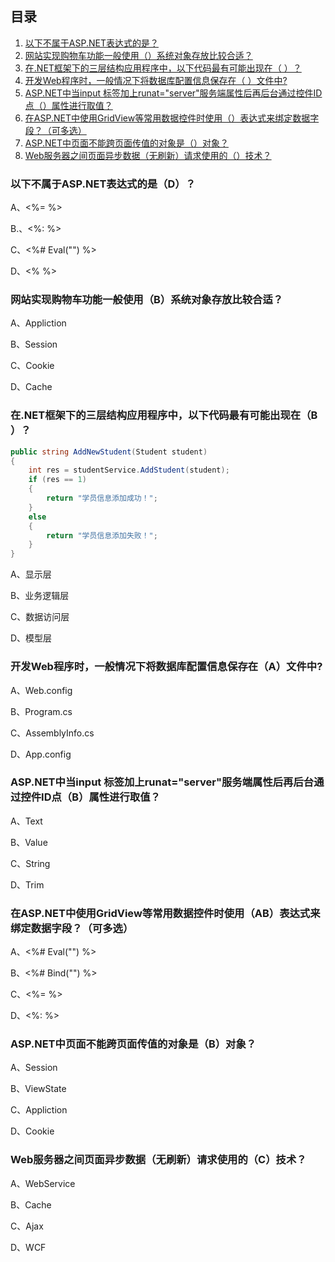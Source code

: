 ## 目录

1. [以下不属于ASP.NET表达式的是？](#以下不属于aspnet表达式的是d)
2. [网站实现购物车功能一般使用（）系统对象存放比较合适？](#网站实现购物车功能一般使用b系统对象存放比较合适)
3. [在.NET框架下的三层结构应用程序中，以下代码最有可能出现在（ ）？]()
4. [开发Web程序时，一般情况下将数据库配置信息保存在（ ）文件中?](#开发web程序时一般情况下将数据库配置信息保存在a文件中)
5. [ASP.NET中当input 标签加上runat="server"服务端属性后再后台通过控件ID点（）属性进行取值？](#aspnet中当input-标签加上runatserver服务端属性后再后台通过控件id点b属性进行取值)
6. [在ASP.NET中使用GridView等常用数据控件时使用（）表达式来绑定数据字段？（可多选）](#在aspnet中使用gridview等常用数据控件时使用ab表达式来绑定数据字段可多选)
7. [ASP.NET中页面不能跨页面传值的对象是（）对象？](#aspnet中页面不能跨页面传值的对象是b对象)
8. [Web服务器之间页面异步数据（无刷新）请求使用的（）技术？](#web服务器之间页面异步数据无刷新请求使用的c技术)

### 以下不属于ASP.NET表达式的是（D）？

A、<%= %>

B.、<%: %>

C、<%# Eval("") %>

D、<% %>

### 网站实现购物车功能一般使用（B）系统对象存放比较合适？

A、Appliction

B、Session

C、Cookie

D、Cache

### 在.NET框架下的三层结构应用程序中，以下代码最有可能出现在（B ）？

```c#
public string AddNewStudent(Student student)
{
    int res = studentService.AddStudent(student);
    if (res == 1)
    {
        return "学员信息添加成功！";
    }
    else
    {
        return "学员信息添加失败！";
    }
}
```

A、显示层

B、业务逻辑层

C、数据访问层

D、模型层

### 开发Web程序时，一般情况下将数据库配置信息保存在（A）文件中?

A、Web.config

B、Program.cs

C、AssemblyInfo.cs

D、App.config

### ASP.NET中当input 标签加上runat="server"服务端属性后再后台通过控件ID点（B）属性进行取值？

A、Text

B、Value

C、String

D、Trim

### 在ASP.NET中使用GridView等常用数据控件时使用（AB）表达式来绑定数据字段？（可多选）

A、<%# Eval("") %>

B、<%# Bind("") %>

C、<%= %>

D、<%: %>

### ASP.NET中页面不能跨页面传值的对象是（B）对象？

A、Session

B、ViewState

C、Appliction

D、Cookie

### Web服务器之间页面异步数据（无刷新）请求使用的（C）技术？

A、WebService

B、Cache

C、Ajax

D、WCF
